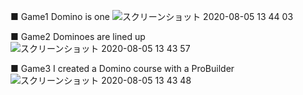 
■ Game1
Domino is one
![スクリーンショット 2020-08-05 13 44 03](https://user-images.githubusercontent.com/11751396/89372791-0b7fb480-d722-11ea-8232-273c46e33b3e.png)

■ Game2
Dominoes are lined up
![スクリーンショット 2020-08-05 13 43 57](https://user-images.githubusercontent.com/11751396/89372819-1afefd80-d722-11ea-8d67-65882e873db6.png)

■ Game3
I created a Domino course with a ProBuilder
![スクリーンショット 2020-08-05 13 43 48](https://user-images.githubusercontent.com/11751396/89372851-30742780-d722-11ea-853d-cc3f4d399b66.png)
